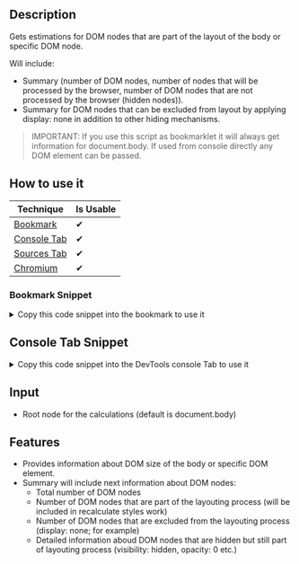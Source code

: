 ## Description

Gets estimations for DOM nodes that are part of the layout of the body or specific DOM node.

Will include:

- Summary (number of DOM nodes, number of nodes that will be processed by the browser, number of DOM nodes that are not processed by the browser (hidden nodes)).
- Summary for DOM nodes that can be excluded from layout by applying display: none in addition to other hiding mechanisms.

> IMPORTANT: If you use this script as bookmarklet it will always get information for document.body. If used from console directly any DOM element can be passed.

## How to use it

<!-- START-HOW_TO[bookmark,console-tab,sources-tab,chromium] -->


| Technique   | Is Usable  |
| ----------- | ---------- |
| [Bookmark](https://github.com/push-based/web-performance-tools/blob/main/docs/how-to-use-it-with-bookmarks) |      ✔    | 
| [Console Tab](https://github.com/push-based/web-performance-tools/blob/main/docs/how-to-use-it-with-console-tab.md) |      ✔    | 
| [Sources Tab](https://github.com/push-based/web-performance-tools/blob/main/docs/how-to-use-it-with-sources-tab.md) |      ✔    | 
| [Chromium](https://github.com/push-based/web-performance-tools/blob/main/docs/how-to-use-it-with-chromium.md)       |      ✔    |
    


### Bookmark Snippet



<details>

<summary>Copy this code snippet into the bookmark to use it</summary>


```javascript

javascript:(() => {function index(root = document.body) {
    const allNodes = [...root.querySelectorAll("*")];
    const notProcessed = allNodes.filter((n) => isHidden(n));
    const processed = allNodes.filter((n) => !isHidden(n));
    const visibility = processed.filter((n) => isVisibilityHidden(n));
    const opacity = processed.filter((n) => isOpacity0(n));
    const dimensions = processed.filter((n) => isHeightWidthOverflow(n));
    const transform = processed.filter((n) => isTransformHidden(n));
    const opacityFilter = processed.filter((n) => isFilterOpacity(n));
    /**
     * Finds elements that are not affecting layout of the page and will not be included in styles recalculation
     */
    function isHidden(element) {
        return !(element.offsetWidth ||
            element.offsetHeight ||
            element.getClientRects().length);
    }
    /**
     * This elements are still processed during style recalculation
     */
    function isVisibilityHidden(element) {
        return window.getComputedStyle(element).visibility === "hidden";
    }
    /**
     * This elements are still processed during style recalculation
     */
    function isOpacity0(element) {
        return window.getComputedStyle(element).opacity === "0";
    }
    /**
     * This elements are still processed during style recalculation
     */
    function isHeightWidthOverflow(element) {
        const styles = window.getComputedStyle(element);
        return (((styles.height === "0" || styles.height === "0px") &&
            styles.overflow === "hidden") ||
            ((styles.width === "0" || styles.width === "0px") &&
                styles.overflow === "hidden") ||
            ((styles.height === "0" ||
                (styles.height === "0px" && styles.width === "0") ||
                styles.width === "0px") &&
                styles.overflow === "hidden"));
    }
    /**
     * This elements are still processed during style recalculation
     */
    function isTransformHidden(element) {
        return element.style.tranform === "scale(0)";
    }
    /**
     * This elements are still processed during style recalculation
     */
    function isFilterOpacity(element) {
        return element.style.filter === "opacity(0)";
    }
    /**
     * This elements are still processed during style recalculation
     */
    function getReferences(nodes) {
        return nodes.map((n) => ({
            self: n,
            children: n.querySelectorAll("*"),
        }));
    }
    function getSummary(name, nodes) {
        const children = nodes
            .map((n) => n.querySelectorAll("*").length + 1)
            .reduce((acc, val) => acc + val, 0);
        return {
            "hiding method": name,
            nodes: nodes.length,
            children,
            "potential savings (%)": Number(parseFloat((children / processed.length) * 100).toFixed(2)),
            references: getReferences(nodes),
        };
    }
    console.table([
        {
            name: `📝TOTAL`,
            nodes: allNodes.length,
            processed: processed.length,
            notProcessed: notProcessed.length,
        },
    ]);
    const summary = [
        getSummary("visibility: none", visibility),
        getSummary("opacity: 0", opacity),
        getSummary("height: 0 || width: 0 && overflow: hidden", dimensions),
        getSummary("transform: scale(0)", transform),
        getSummary("filter: opacity(0)", opacityFilter),
    ];
    return console.table([
        {
            "hiding method": "👉SUMMARY",
            nodes: summary.reduce((acc, val) => acc + val.nodes, 0),
            children: summary.reduce((acc, val) => acc + val.children, 0),
            "potential savings (%)": Number(summary
                .reduce((acc, val) => acc + val["potential savings (%)"], 0)
                .toFixed(2)),
            references: "----",
        },
        ...summary,
    ]);
}
})()
``` 




</details>



## Console Tab Snippet

<details>

<summary>Copy this code snippet into the DevTools console Tab to use it</summary>


```javascript

function index(root = document.body) {
    const allNodes = [...root.querySelectorAll("*")];
    const notProcessed = allNodes.filter((n) => isHidden(n));
    const processed = allNodes.filter((n) => !isHidden(n));
    const visibility = processed.filter((n) => isVisibilityHidden(n));
    const opacity = processed.filter((n) => isOpacity0(n));
    const dimensions = processed.filter((n) => isHeightWidthOverflow(n));
    const transform = processed.filter((n) => isTransformHidden(n));
    const opacityFilter = processed.filter((n) => isFilterOpacity(n));
    /**
     * Finds elements that are not affecting layout of the page and will not be included in styles recalculation
     */
    function isHidden(element) {
        return !(element.offsetWidth ||
            element.offsetHeight ||
            element.getClientRects().length);
    }
    /**
     * This elements are still processed during style recalculation
     */
    function isVisibilityHidden(element) {
        return window.getComputedStyle(element).visibility === "hidden";
    }
    /**
     * This elements are still processed during style recalculation
     */
    function isOpacity0(element) {
        return window.getComputedStyle(element).opacity === "0";
    }
    /**
     * This elements are still processed during style recalculation
     */
    function isHeightWidthOverflow(element) {
        const styles = window.getComputedStyle(element);
        return (((styles.height === "0" || styles.height === "0px") &&
            styles.overflow === "hidden") ||
            ((styles.width === "0" || styles.width === "0px") &&
                styles.overflow === "hidden") ||
            ((styles.height === "0" ||
                (styles.height === "0px" && styles.width === "0") ||
                styles.width === "0px") &&
                styles.overflow === "hidden"));
    }
    /**
     * This elements are still processed during style recalculation
     */
    function isTransformHidden(element) {
        return element.style.tranform === "scale(0)";
    }
    /**
     * This elements are still processed during style recalculation
     */
    function isFilterOpacity(element) {
        return element.style.filter === "opacity(0)";
    }
    /**
     * This elements are still processed during style recalculation
     */
    function getReferences(nodes) {
        return nodes.map((n) => ({
            self: n,
            children: n.querySelectorAll("*"),
        }));
    }
    function getSummary(name, nodes) {
        const children = nodes
            .map((n) => n.querySelectorAll("*").length + 1)
            .reduce((acc, val) => acc + val, 0);
        return {
            "hiding method": name,
            nodes: nodes.length,
            children,
            "potential savings (%)": Number(parseFloat((children / processed.length) * 100).toFixed(2)),
            references: getReferences(nodes),
        };
    }
    console.table([
        {
            name: `📝TOTAL`,
            nodes: allNodes.length,
            processed: processed.length,
            notProcessed: notProcessed.length,
        },
    ]);
    const summary = [
        getSummary("visibility: none", visibility),
        getSummary("opacity: 0", opacity),
        getSummary("height: 0 || width: 0 && overflow: hidden", dimensions),
        getSummary("transform: scale(0)", transform),
        getSummary("filter: opacity(0)", opacityFilter),
    ];
    return console.table([
        {
            "hiding method": "👉SUMMARY",
            nodes: summary.reduce((acc, val) => acc + val.nodes, 0),
            children: summary.reduce((acc, val) => acc + val.children, 0),
            "potential savings (%)": Number(summary
                .reduce((acc, val) => acc + val["potential savings (%)"], 0)
                .toFixed(2)),
            references: "----",
        },
        ...summary,
    ]);
}

``` 




</details>




<!-- END-HOW_TO -->
























## Input

- Root node for the calculations (default is document.body)

## Features

- Provides information about DOM size of the body or specific DOM element.
- Summary will include next information about DOM nodes:
  - Total number of DOM nodes
  - Number of DOM nodes that are part of the layouting process (will be included in recalculate styles work)
  - Number of DOM nodes that are excluded from the layouting process (display: none; for example)
  - Detailed information aboud DOM nodes that are hidden but still part of layouting process (visibility: hidden, opacity: 0 etc.)
